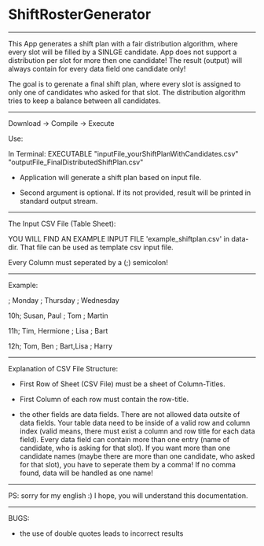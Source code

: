# ShiftRosterGenerator

------

This App generates a shift plan with a fair distribution algorithm, where every slot will be filled by a SINLGE candidate.
App does not support a distribution per slot for more then one candidate! The result (output) will always contain for every data field one candidate only!

The goal is to gerenate a final shift plan, where every slot is assigned to only one of candidates who asked for that slot.
The distribution algorithm tries to keep a balance between all candidates.

------

Download -> Compile -> Execute

Use:

In Terminal:
EXECUTABLE "inputFile_yourShiftPlanWithCandidates.csv" "outputFile_FinalDistributedShiftPlan.csv"

- Application will generate a shift plan based on input file.

- Second argument is optional. If its not provided, result will be printed in standard output stream.

------

The Input CSV File (Table Sheet):

YOU WILL FIND AN EXAMPLE INPUT FILE 'example_shiftplan.csv' in data-dir. That file can be used as template csv input file.

Every Column must seperated by a (;) semicolon!

---

Example:

   ;  Monday        ; Thursday  ; Wednesday
   
10h;  Susan, Paul   ; Tom       ; Martin

11h;  Tim, Hermione ; Lisa      ; Bart 

12h;  Tom, Ben      ; Bart,Lisa ; Harry

---

Explanation of CSV File Structure:

- First Row of Sheet (CSV File) must be a sheet of Column-Titles.

- First Column of each row must contain the row-title.

- the other fields are data fields. There are not allowed data outsite of data fields. Your table data need to be inside of a valid row and column index (valid means, there must exist a column and row title for each data field). Every data field can contain more than one entry (name of candidate, who is asking for that slot). If you want more than one candidate names (maybe there are more than one candidate, who asked for that slot), you have to seperate them by a comma! If no comma found, data will be handled as one name!

------

PS: sorry for my english :) I hope, you will understand this documentation.


---

BUGS:

- the use of double quotes leads to incorrect results
